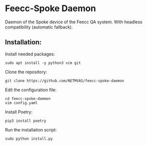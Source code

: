 # Feecc-Spoke Daemon
Daemon of the Spoke device of the Feecc QA system. With headless compatibility (automatic fallback).

## Installation:

Install needed packages:

`sudo apt install -y python3 vim git`

Clone the repository:

`git clone https://github.com/NETMVAS/feecc-spoke-daemon`

Edit the configuration file:

```
cd feecc-spoke-daemon
vim config.yaml
```

Install Poetry:

`pip3 install poetry`

Run the installation script:

`sudo python install.py`
